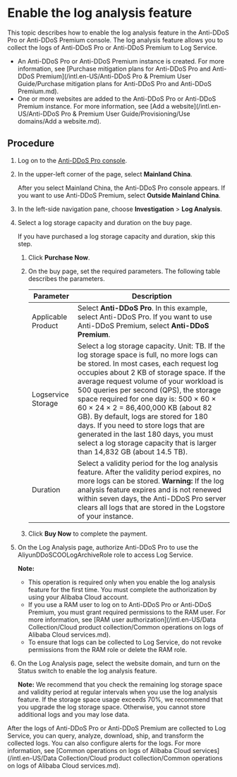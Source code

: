 # Enable the log analysis feature

This topic describes how to enable the log analysis feature in the Anti-DDoS Pro or Anti-DDoS Premium console. The log analysis feature allows you to collect the logs of Anti-DDoS Pro or Anti-DDoS Premium to Log Service.

-   An Anti-DDoS Pro or Anti-DDoS Premium instance is created. For more information, see [Purchase mitigation plans for Anti-DDoS Pro and Anti-DDoS Premium](/intl.en-US/Anti-DDoS Pro & Premium User Guide/Purchase mitigation plans for Anti-DDoS Pro and Anti-DDoS Premium.md).
-   One or more websites are added to the Anti-DDoS Pro or Anti-DDoS Premium instance. For more information, see [Add a website](/intl.en-US/Anti-DDoS Pro & Premium User Guide/Provisioning/Use domains/Add a website.md).

## Procedure

1.  Log on to the [Anti-DDoS Pro console](https://yundun.console.aliyun.com/?p=ddoscoo).

2.  In the upper-left corner of the page, select **Mainland China**.

    After you select Mainland China, the Anti-DDoS Pro console appears. If you want to use Anti-DDoS Premium, select **Outside Mainland China**.

3.  In the left-side navigation pane, choose **Investigation** \> **Log Analysis**.

4.  Select a log storage capacity and duration on the buy page.

    If you have purchased a log storage capacity and duration, skip this step.

    1.  Click **Purchase Now**.

    2.  On the buy page, set the required parameters. The following table describes the parameters.

        |Parameter|Description|
        |---------|-----------|
        |Applicable Product|Select **Anti-DDoS Pro**. In this example, select Anti-DDoS Pro. If you want to use Anti-DDoS Premium, select **Anti-DDoS Premium**. |
        |Logservice Storage|Select a log storage capacity. Unit: TB. If the log storage space is full, no more logs can be stored. In most cases, each request log occupies about 2 KB of storage space. If the average request volume of your workload is 500 queries per second \(QPS\), the storage space required for one day is: 500 × 60 × 60 × 24 × 2 = 86,400,000 KB \(about 82 GB\). By default, logs are stored for 180 days. If you need to store logs that are generated in the last 180 days, you must select a log storage capacity that is larger than 14,832 GB \(about 14.5 TB\). |
        |Duration|Select a validity period for the log analysis feature. After the validity period expires, no more logs can be stored. **Warning:** If the log analysis feature expires and is not renewed within seven days, the Anti-DDoS Pro server clears all logs that are stored in the Logstore of your instance. |

    3.  Click **Buy Now** to complete the payment.

5.  On the Log Analysis page, authorize Anti-DDoS Pro to use the AliyunDDoSCOOLogArchiveRole role to access Log Service.

    **Note:**

    -   This operation is required only when you enable the log analysis feature for the first time. You must complete the authorization by using your Alibaba Cloud account.
    -   If you use a RAM user to log on to Anti-DDoS Pro or Anti-DDoS Premium, you must grant required permissions to the RAM user. For more information, see [RAM user authorization](/intl.en-US/Data Collection/Cloud product collection/Common operations on logs of Alibaba Cloud services.md).
    -   To ensure that logs can be collected to Log Service, do not revoke permissions from the RAM role or delete the RAM role.
6.  On the Log Analysis page, select the website domain, and turn on the Status switch to enable the log analysis feature.

    **Note:** We recommend that you check the remaining log storage space and validity period at regular intervals when you use the log analysis feature. If the storage space usage exceeds 70%, we recommend that you upgrade the log storage space. Otherwise, you cannot store additional logs and you may lose data.


After the logs of Anti-DDoS Pro or Anti-DDoS Premium are collected to Log Service, you can query, analyze, download, ship, and transform the collected logs. You can also configure alerts for the logs. For more information, see [Common operations on logs of Alibaba Cloud services](/intl.en-US/Data Collection/Cloud product collection/Common operations on logs of Alibaba Cloud services.md).

